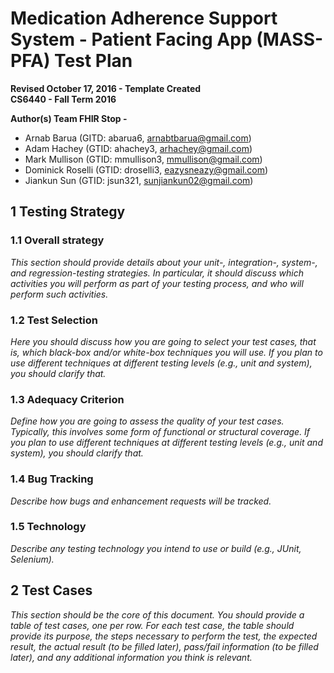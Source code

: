 # Medication Adherence Support System - Patient Facing App (MASS-PFA) Test Plan

**Revised October 17, 2016 - Template Created**<br>
**CS6440 - Fall Term 2016**

**Author(s) Team FHIR Stop -**

- Arnab Barua (GITD: abarua6, arnabtbarua@gmail.com) 
- Adam Hachey (GTID: ahachey3, arhachey@gmail.com) 
- Mark Mullison (GTID: mmullison3, mmullison@gmail.com) 
- Dominick Roselli (GTID: droselli3, eazysneazy@gmail.com)
- Jiankun Sun (GTID: jsun321, sunjiankun02@gmail.com)<br>

## 1 Testing Strategy

### 1.1 Overall strategy

*This section should provide details about your unit-, integration-, system-, and regression-testing strategies. In particular, it should discuss which activities you will perform as part of your testing process, and who will perform such activities.*

### 1.2 Test Selection

*Here you should discuss how you are going to select your test cases, that is, which black-box and/or white-box techniques you will use. If you plan to use different techniques at different testing levels (e.g., unit and system), you should clarify that.*

### 1.3 Adequacy Criterion

*Define how you are going to assess the quality of your test cases. Typically, this involves some form of functional or structural coverage. If you plan to use different techniques at different testing levels (e.g., unit and system), you should clarify that.*

### 1.4 Bug Tracking

*Describe how bugs and enhancement requests will be tracked.*

### 1.5 Technology

*Describe any testing technology you intend to use or build (e.g., JUnit, Selenium).*

## 2 Test Cases

*This section should be the core of this document. You should provide a table of test cases, one per row. For each test case, the table should provide its purpose, the steps necessary to perform the test, the expected result, the actual result (to be filled later), pass/fail information (to be filled later), and any additional information you think is relevant.*